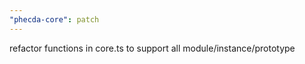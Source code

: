 ```yaml
---
"phecda-core": patch
---
```


refactor functions in core.ts to support all module/instance/prototype
